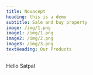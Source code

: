 ```yaml
---
title: Novacept
heading: this is a demo
subtitle: Sale and buy property
image: /img/1.png
image1: /img/1.png
image2: /img/2.png
image3: /img/3.png
textHeading: Our Products
---
```


Hello Satpal